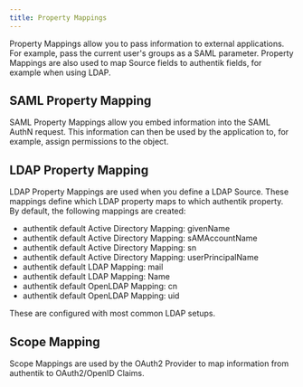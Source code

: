 ```yaml
---
title: Property Mappings
---
```


Property Mappings allow you to pass information to external applications. For example, pass the current user's groups as a SAML parameter. Property Mappings are also used to map Source fields to authentik fields, for example when using LDAP.

## SAML Property Mapping

SAML Property Mappings allow you embed information into the SAML AuthN request. This information can then be used by the application to, for example, assign permissions to the object.

## LDAP Property Mapping

LDAP Property Mappings are used when you define a LDAP Source. These mappings define which LDAP property maps to which authentik property. By default, the following mappings are created:

- authentik default Active Directory Mapping: givenName
- authentik default Active Directory Mapping: sAMAccountName
- authentik default Active Directory Mapping: sn
- authentik default Active Directory Mapping: userPrincipalName
- authentik default LDAP Mapping: mail
- authentik default LDAP Mapping: Name
- authentik default OpenLDAP Mapping: cn
- authentik default OpenLDAP Mapping: uid

These are configured with most common LDAP setups.

## Scope Mapping

Scope Mappings are used by the OAuth2 Provider to map information from authentik to OAuth2/OpenID Claims.
